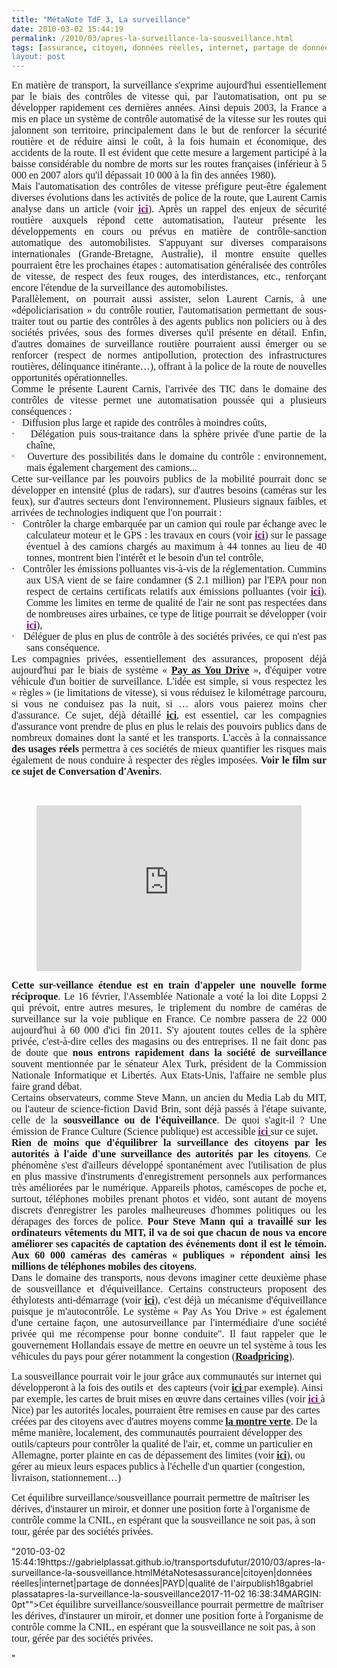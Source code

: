 ```yaml
---
title: "MétaNote TdF 3, La surveillance"
date: 2010-03-02 15:44:19
permalink: /2010/03/apres-la-surveillance-la-sousveillance.html
tags: [assurance, citoyen, données réelles, internet, partage de données, PAYD, qualité de l'air]
layout: post
---
```


<p class="MsoNormal" style="TEXT-ALIGN: justify; MARGIN: 0pt"><span style="FONT-FAMILY: Calibri"><font size="3">En matière de transport, la surveillance s'exprime aujourd'hui essentiellement par le biais des contrôles de vitesse qui, par l'automatisation, ont pu se développer rapidement ces dernières années. Ainsi depuis 2003, la France a mis en place un système de contrôle automatisé de la vitesse sur les routes qui jalonnent son territoire, principalement dans le but de renforcer la sécurité routière et de réduire ainsi le coût, à la fois humain et économique, des accidents de la route. Il est évident que cette mesure a largement participé à la baisse considérable du nombre de morts sur les routes françaises (inférieur à 5 000 en 2007 alors qu'il dépassait 10 000 à la fin des années 1980).<o:p></o:p></font></span></p> <p class="MsoNormal" style="TEXT-ALIGN: justify; MARGIN: 0pt"><span style="FONT-FAMILY: Calibri"><o:p><font size="3"></font></o:p></span></p> <p class="MsoNormal" style="TEXT-ALIGN: justify; MARGIN: 0pt"><span style="FONT-FAMILY: Calibri"><font size="3">Mais l'automatisation des contrôles de vitesse préfigure peut-être également diverses évolutions dans les activités de police de la route, que Laurent Carnis analyse dans un article (voir <strong><span style="text-decoration: underline"><a href="http://www.futuribles-revue.com/index.php?option=article&access=doi&doi=10.1051/futur/200935325"><font color="#800080">ici</font></a></span></strong>). Après un rappel des enjeux de sécurité routière auxquels répond cette automatisation, l'auteur présente les développements en cours ou prévus en matière de contrôle-sanction automatique des automobilistes. S'appuyant sur diverses comparaisons internationales (Grande-Bretagne, Australie), il montre ensuite quelles pourraient être les prochaines étapes : automatisation généralisée des contrôles de vitesse, de respect des feux rouges, des interdistances, etc., renforçant encore l'étendue de la surveillance des automobilistes.</font></span></p> <p class="MsoNormal" style="TEXT-ALIGN: justify; MARGIN: 0pt"><span style="FONT-FAMILY: Calibri"><font size="3"></font></span></p>   <!--more-->  <p class="MsoNormal" style="TEXT-ALIGN: justify; MARGIN: 0pt"><span style="FONT-FAMILY: Calibri"><font size="3">Parallèlement, on pourrait aussi assister, selon Laurent Carnis, à une «dépoliciarisation » du contrôle routier, l'automatisation permettant de sous-traiter tout ou partie des contrôles à des agents publics non policiers ou à des sociétés privées, sous des formes diverses qu'il présente en détail. Enfin, d'autres domaines de surveillance routière pourraient aussi émerger ou se renforcer (respect de normes antipollution, protection des infrastructures routières, délinquance itinérante…), offrant à la police de la route de nouvelles opportunités opérationnelles.<o:p></o:p></font></span></p> <p class="MsoNormal" style="TEXT-ALIGN: justify; MARGIN: 0pt"><span style="FONT-FAMILY: Calibri"><o:p><font size="3"></font></o:p></span></p> <p class="MsoNormal" style="TEXT-ALIGN: justify; MARGIN: 0pt"><span style="FONT-FAMILY: Calibri"><font size="3">Comme le présente Laurent Carnis, l'arrivée des TIC dans le domaine des contrôles de vitesse permet une automatisation poussée qui a plusieurs conséquences :<o:p></o:p></font></span></p> <p class="MsoNormal" style="TEXT-ALIGN: justify; TEXT-INDENT: -18pt; MARGIN: 0pt 0pt 0pt 18pt; mso-list: l1 level1 lfo1; tab-stops: list 18.0pt"><span style="FONT-FAMILY: Symbol; mso-fareast-font-family: Symbol; mso-bidi-font-family: Symbol"><span style="mso-list: Ignore"><font size="3">·</font><span style="FONT: 7pt 'Times New Roman'">     </span></span></span><span dir="ltr"><span style="FONT-FAMILY: Calibri"><font size="3">Diffusion plus large et rapide des contrôles à moindres coûts,<o:p></o:p></font></span></span></p> <p class="MsoNormal" style="TEXT-ALIGN: justify; TEXT-INDENT: -18pt; MARGIN: 0pt 0pt 0pt 18pt; mso-list: l1 level1 lfo1; tab-stops: list 18.0pt"><span style="FONT-FAMILY: Symbol; mso-fareast-font-family: Symbol; mso-bidi-font-family: Symbol"><span style="mso-list: Ignore"><font size="3">·</font><span style="FONT: 7pt 'Times New Roman'">     </span></span></span><span dir="ltr"><span style="FONT-FAMILY: Calibri"><font size="3">Délégation puis sous-traitance dans la sphère privée d'une partie de la chaîne,<o:p></o:p></font></span></span></p> <p class="MsoNormal" style="TEXT-ALIGN: justify; TEXT-INDENT: -18pt; MARGIN: 0pt 0pt 0pt 18pt; mso-list: l1 level1 lfo1; tab-stops: list 18.0pt"><span style="FONT-FAMILY: Symbol; mso-fareast-font-family: Symbol; mso-bidi-font-family: Symbol"><span style="mso-list: Ignore"><font size="3">·</font><span style="FONT: 7pt 'Times New Roman'">     </span></span></span><span dir="ltr"><span style="FONT-FAMILY: Calibri"><font size="3">Ouverture des possibilités dans le domaine du contrôle : environnement, mais également chargement des camions...<o:p></o:p></font></span></span></p> <p class="MsoNormal" style="TEXT-ALIGN: justify; MARGIN: 0pt"><span style="FONT-FAMILY: Calibri"><o:p><font size="3"></font></o:p></span></p> <p class="MsoNormal" style="TEXT-ALIGN: justify; MARGIN: 0pt"><span style="FONT-FAMILY: Calibri"><font size="3">Cette sur-veillance par les pouvoirs publics de la mobilité pourrait donc se développer en intensité (plus de radars), sur d'autres besoins (caméras sur les feux), sur d'autres secteurs dont l'environnement. Plusieurs signaux faibles, et arrivées de technologies indiquent que l'on pourrait :<o:p></o:p></font></span></p> <p class="MsoNormal" style="TEXT-ALIGN: justify; TEXT-INDENT: -18pt; MARGIN: 0pt 0pt 0pt 18pt; mso-list: l0 level1 lfo2; tab-stops: list 18.0pt"><span style="FONT-FAMILY: Symbol; mso-fareast-font-family: Symbol; mso-bidi-font-family: Symbol"><span style="mso-list: Ignore"><font size="3">·</font><span style="FONT: 7pt 'Times New Roman'">     </span></span></span><span dir="ltr"><span style="FONT-FAMILY: Calibri"><font size="3">Contrôler la charge embarquée par un camion qui roule par échange avec le calculateur moteur et le GPS : les travaux en cours (voir <strong><span style="text-decoration: underline"><a href="http://www.cnt.fr/UserFiles/File/dossiers/44%20tonnes/CNT%2044T%20mot%20du%20President%2001oct2009.pdf"><font color="#800080">ici</font></a></span></strong>) sur le passage éventuel à des camions chargés au maximum à 44 tonnes au lieu de 40 tonnes, montrent bien l'intérêt et le besoin d'un tel contrôle,<o:p></o:p></font></span></span></p> <p class="MsoNormal" style="TEXT-ALIGN: justify; TEXT-INDENT: -18pt; MARGIN: 0pt 0pt 0pt 18pt; mso-list: l0 level1 lfo2; tab-stops: list 18.0pt"><span style="FONT-FAMILY: Symbol; mso-fareast-font-family: Symbol; mso-bidi-font-family: Symbol"><span style="mso-list: Ignore"><font size="3">·</font><span style="FONT: 7pt 'Times New Roman'">     </span></span></span><span dir="ltr"><span style="FONT-FAMILY: Calibri"><font size="3">Contrôler les émissions polluantes vis-à-vis de la réglementation. Cummins aux USA vient de se faire condamner ($ 2.1 million) par l'EPA pour non respect de certains certificats relatifs aux émissions polluantes (voir <strong><span style="text-decoration: underline"><a href="http://www.dieselnet.com/news/2010/02cummins.php"><font color="#800080">ici</font></a></span></strong>). Comme les limites en terme de qualité de l'air ne sont pas respectées dans de nombreuses aires urbaines, ce type de litige pourrait se développer (voir <strong><span style="text-decoration: underline"><a href="http://europa.eu/rapid/pressReleasesAction.do?reference=IP/09/1079&format=HTML&aged=0&language=FR&guiLanguage=fr"><font color="#800080">ici</font></a></span></strong>),<o:p></o:p></font></span></span></p> <p class="MsoNormal" style="TEXT-ALIGN: justify; TEXT-INDENT: -18pt; MARGIN: 0pt 0pt 0pt 18pt; mso-list: l0 level1 lfo2; tab-stops: list 18.0pt"><span style="FONT-FAMILY: Symbol; mso-fareast-font-family: Symbol; mso-bidi-font-family: Symbol"><span style="mso-list: Ignore"><font size="3">·</font><span style="FONT: 7pt 'Times New Roman'">     </span></span></span><span dir="ltr"><span style="FONT-FAMILY: Calibri"><font size="3">Déléguer de plus en plus de contrôle à des sociétés privées, ce qui n'est pas sans conséquence.<o:p></o:p></font></span></span></p> <p class="MsoNormal" style="TEXT-ALIGN: justify; MARGIN: 0pt"><span style="FONT-FAMILY: Calibri"><o:p><font size="3"></font></o:p></span></p> <p align="center" class="MsoNormal" style="TEXT-ALIGN: justify; MARGIN: 0pt"><span style="FONT-FAMILY: Calibri"><font size="3">Les compagnies privées, essentiellement des assurances, proposent déjà aujourd'hui par le biais de système « <strong><span style="text-decoration: underline"><a href="http://www.payd.fr/">Pay as You Drive</a></span></strong> », d'équiper votre véhicule d'un boitier de surveillance. L'idée est simple, si vous respectez les « règles » (ie limitations de vitesse), si vous réduisez le kilométrage parcouru, si vous ne conduisez pas la nuit, si … alors vous paierez moins cher d'assurance. Ce sujet, déjà détaillé <strong><span style="text-decoration: underline"><a href="https://gabrielplassat.github.io/transportsdufutur/2009/11/le-passage-de-lobjet-vehicule-aux-services-de-mobilite-une-chance.html">ici</a></span></strong>, est essentiel, car les compagnies d'assurance vont prendre de plus en plus le relais des pouvoirs publics dans de nombreux domaines dont la santé et les transports. L'accès à la connaissance <strong>des usages réels</strong> permettra à ces sociétés de mieux quantifier les risques mais également de nous conduire à respecter des règles imposées. <strong>Voir le film sur ce sujet de Conversation d'Avenirs</strong>.</font></span></p> <p style="TEXT-ALIGN: center"> </p> <p style="text-align: center"><iframe frameborder="no" framespacing="0" height="265" scrolling="no" src="http://videos.publicsenat.fr/vodiFrame.php?idE=56585" valign="top" width="424">  </iframe><br /></p> <p class="MsoNormal" style="TEXT-ALIGN: justify; MARGIN: 0pt"><font size="3"><strong><span style="FONT-FAMILY: Calibri">Cette sur-veillance étendue est en train d'appeler une nouvelle forme réciproque</span></strong><span style="FONT-FAMILY: Calibri">. Le 16 février, l'Assemblée Nationale a voté la loi dite Loppsi 2 qui prévoit, entre autres mesures, le triplement du nombre de caméras de surveillance sur la voie publique en France. Ce nombre passera de 22 000 aujourd'hui à 60 000 d'ici fin 2011. S'y ajoutent toutes celles de la sphère privée, c'est-à-dire celles des magasins ou des entreprises. Il ne fait donc pas de doute que <strong>nous entrons rapidement dans la société de surveillance</strong> souvent mentionnée par le sénateur Alex Turk, président de la Commission Nationale Informatique et Libertés. Aux Etats-Unis, l'affaire ne semble plus faire grand débat. <o:p></o:p></span></font></p> <p class="MsoNormal" style="TEXT-ALIGN: justify; MARGIN: 0pt"><span style="FONT-FAMILY: Calibri"><o:p><font size="3"></font></o:p></span></p> <p class="MsoNormal" style="TEXT-ALIGN: justify; MARGIN: 0pt"><span style="FONT-FAMILY: Calibri"><font size="3">Certains observateurs, comme Steve Mann, un ancien du Media Lab du MIT, ou l'auteur de science-fiction David Brin, sont déjà passés à l'étape suivante, celle de la <strong>sousveillance ou de l'équiveillance</strong>. De quoi s'agit-il ? Une émission de France Culture (Science publique) est accessible <strong><span style="text-decoration: underline"><a href="http://ondemand.tv-radio.com/france_culture/SCIENCE_PUBLIQUE/SCIENCE_PUBLIQUE20100226.ram"><font color="#800080">ici<span style="font-weight: normal"> </span></font></a></span></strong>sur ce sujet.<o:p></o:p></font></span></p> <p class="MsoNormal" style="TEXT-ALIGN: justify; MARGIN: 0pt"><span style="FONT-FAMILY: Calibri"><o:p><font size="3"></font></o:p></span></p> <p class="MsoNormal" style="TEXT-ALIGN: justify; MARGIN: 0pt"><font size="3"><strong><span style="FONT-FAMILY: Calibri">Rien de moins que d'équilibrer la surveillance des citoyens par les autorités à l'aide d'une surveillance des autorités par les citoyens</span></strong><span style="FONT-FAMILY: Calibri">. Ce phénomène s'est d'ailleurs développé spontanément avec l'utilisation de plus en plus massive d'instruments d'enregistrement personnels aux performances très améliorées par le numérique. Appareils photos, caméscopes de poche et, surtout, téléphones mobiles prenant photos et vidéo, sont autant de moyens discrets d'enregistrer les paroles malheureuses d'hommes politiques ou les dérapages des forces de police. <strong>Pour Steve Mann qui a travaillé sur les ordinateurs vêtements du MIT, il va de soi que chacun de nous va encore améliorer ses capacités de captation des événements dont il est le témoin. Aux 60 000 caméras des caméras « publiques » répondent ainsi les millions de téléphones mobiles des citoyens</strong>. <o:p></o:p></span></font></p> <p class="MsoNormal" style="TEXT-ALIGN: justify; MARGIN: 0pt"><span style="FONT-FAMILY: Calibri"><o:p><font size="3"></font></o:p></span></p> <p class="MsoNormal" style="TEXT-ALIGN: justify; MARGIN: 0pt"><span style="FONT-FAMILY: Calibri"><font size="3">Dans le domaine des transports, nous devons imaginer cette deuxième phase de sousveillance et d'équiveillance. Certains constructeurs proposent des éthylotests anti-démarrage (voir <strong><span style="text-decoration: underline"><a href="https://gabrielplassat.github.io/transportsdufutur/2009/11/le-passage-de-lobjet-vehicule-aux-services-de-mobilite-une-chance.html">ici</a></span></strong>), c'est déjà un mécanisme d'équiveillance puisque je m'autocontrôle. Le système « Pay As You Drive » est également d'une certaine façon, une autosurveillance par l'intermédiaire d'une société privée qui me récompense pour bonne conduite". Il faut rappeler que le gouvernement Hollandais essaye de mettre en oeuvre un tel système à tous les véhicules du pays pour gérer notamment la congestion (<strong><span style="text-decoration: underline"><a href="http://www.ertico.com/en/news/ertico_newsroom/news_update_on_the_dutch_road_pricing_project.htm" target="_blank">Roadpricing</a></span></strong>).</font></span></p> <p class="MsoNormal" style="TEXT-ALIGN: justify MARGIN: 0pt"><span style="FONT-FAMILY: Calibri"><font size="3">La sousveillance pourrait voir le jour grâce aux communautés sur internet qui développeront à la fois des outils et <span style="mso-spacerun: yes"> </span>des capteurs (voir <strong><span style="text-decoration: underline"><a href="http://www.lamontreverte.org/">ici<span style="font-weight: normal"> </span></a></span></strong>par exemple). Ainsi par exemple, les cartes de bruit mises en œuvre dans certaines villes (voir <strong><span style="text-decoration: underline"><a href="http://auditorium.nicecotedazur.org/"><font color="#800080">ici<span style="font-weight: normal"> </span></font></a></span></strong>à Nice) par les autorités locales, pourraient être remises en cause par des cartes créées par des citoyens avec d'autres moyens comme <strong><span style="text-decoration: underline"><a href="http://www.lamontreverte.org/">la montre verte</a></span></strong>. De la même manière, localement, des communautés pourraient développer des outils/capteurs pour contrôler la qualité de l'air, et, comme un particulier en Allemagne, porter plainte en cas de dépassement des limites (voir <strong><span style="text-decoration: underline"><a href="http://curia.europa.eu/fr/actu/communiques/cp08/aff/cp080058fr.pdf">ici</a></span></strong>), ou gérer au mieux leurs espaces publics à l'échelle d'un quartier (congestion, livraison, stationnement…)<o:p></o:p></font></span></p> <p class="MsoNormal" style="TEXT-ALIGN: justify MARGIN: 0pt"><span style="FONT-FAMILY: Calibri"><o:p><font size="3"></font></o:p></span></p> <p class="MsoNormal" style="TEXT-ALIGN: justify MARGIN: 0pt"><span style="FONT-FAMILY: Calibri"><font size="3">Cet équilibre surveillance/sousveillance pourrait permettre de maîtriser les dérives, d'instaurer un miroir, et donner une position forte à l'organisme de contrôle comme la CNIL, en espérant que la sousveillance ne soit pas, à son tour, gérée par des sociétés privées.<o:p></o:p></font></span></p>"2010-03-02 15:44:19https://gabrielplassat.github.io/transportsdufutur/2010/03/apres-la-surveillance-la-sousveillance.htmlMétaNotesassurance|citoyen|données réelles|internet|partage de données|PAYD|qualité de l'airpublish18gabriel plassatapres-la-surveillance-la-sousveillance2017-11-02 16:38:34MARGIN: 0pt""><span style="FONT-FAMILY: Calibri"><font size="3">Cet équilibre surveillance/sousveillance pourrait permettre de maîtriser les dérives, d'instaurer un miroir, et donner une position forte à l'organisme de contrôle comme la CNIL, en espérant que la sousveillance ne soit pas, à son tour, gérée par des sociétés privées.<o:p></o:p></font></span></p>"
